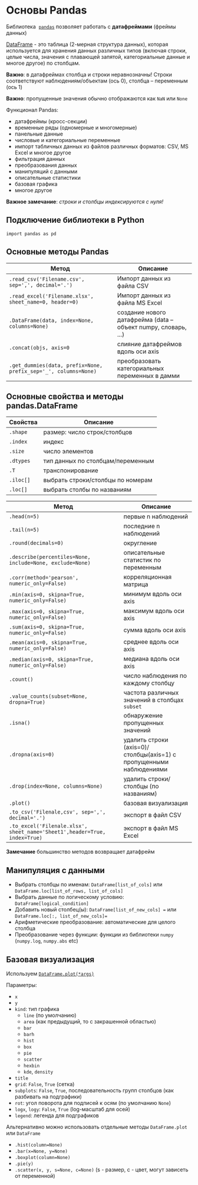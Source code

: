 # Основы Pandas

Библиотека  [`pandas`](https://pandas.pydata.org) позволяет работать с **датафреймами** (фреймы данных)

[DataFrame](https://pandas.pydata.org/docs/getting_started/intro_tutorials/01_table_oriented.html)  - это таблица (2-мерная структура данных), которая используется для хранения данных различных типов  (включая строки, целые числа, значения с плавающей запятой, категориальные данные и многое другое) по столбцам.

**Важно**: в датафреймах столбца и строки неравнозначны! Строки соответствуют наблюдениям/объектам (ось 0), столбца – переменным (ось 1)

**Важно**: пропущенные значения обычно отображаются как `NaN` или `None`

Функционал Pandas:

- датафреймы (кросс-секции)
- временные ряды (одномерные и многомерные)
- панельные данные
- числовые и категориальные переменные
- импорт табличных данных из файлов различных форматов: CSV, MS Excel и многое другое
- фильтрация данных
- преобразования данных
- манипуляций с данными
- описательные статистики
- базовая графика
- многое другое

**Важное замечание**: *строки и столбцы индексируются с нуля!*



## Подключение библиотеки в Python

`import pandas as pd`

## Основные методы Pandas

|Метод|Описание|
|-|-|
|`.read_csv('Filename.csv', sep=',', decimal='.')`|Импорт данных из файла CSV|
|`.read_excel('Filename.xlsx', sheet_name=0, header=0)`|Импорт данных из файла MS Excel|
|`.DataFrame(data, index=None, columns=None)`|создание нового датафрейма (data – объект numpy, словарь, ...)|
|`.concat(objs, axis=0`| слияние датафреймов вдоль оси axis|
|`.get_dummies(data, prefix=None, prefix_sep='_', columns=None)`|преобразовать категориальных переменных в дамми|

## Основные свойства и методы pandas.DataFrame

|Свойства|Описание|
|-|-|
|`.shape`|размер: число строк/столбцов|
|`.index`|индекс|
|`.size`|число элементов|
|`.dtypes`|тип данных по столбцам/переменным|
|`.T`|транспонирование|
|`.iloc[]`|выбрать строки/столбцы по номерам|
|`.loc[]`|выбрать столбы по названиям|


|Метод|Описание|
|-|-|
|`.head(n=5)`|первые n наблюдений|
|`.tail(n=5)`|последние n наблюдений|
|`.round(decimals=0)`| округление|
|`.describe(percentiles=None, include=None, exclude=None)`|описательные статистик по переменным|
|`.corr(method='pearson', numeric_only=False)`| корреляционная матрица|
|`.min(axis=0, skipna=True, numeric_only=False)`| минимум вдоль оси axis|
|`.max(axis=0, skipna=True, numeric_only=False)`| максимум вдоль оси axis|
|`.sum(axis=0, skipna=True, numeric_only=False)`| сумма вдоль оси axis|
|`.mean(axis=0, skipna=True, numeric_only=False)`| среднее вдоль оси axis|
|`.median(axis=0, skipna=True, numeric_only=False)`|медиана вдоль оси axis|
|`.count()`| число наблюдения по каждому столбцу|
|`.value_counts(subset=None, dropna=True)`| частота различных значений в столбцах `subset`|
|`.isna()`| обнаружение пропущенных значений|
|`.dropna(axis=0)`| удалить строки (axis=0)/столбцы(axis=1) с пропущенными наблюдениями|
|`.drop(index=None, columns=None)`| удалить строки/столбцы (по названиям)|
|`.plot()`|базовая визуализация|
|`.to_csv('Filenale,csv', sep=',', decimal='.')`| экспорт в файл CSV|
|`.to_excel('Filenale.xlsx', sheet_name='Sheet1',header=True, index=True)`| экспорт в файл MS Excel|

**Замечание** большинство методов возвращает датафрейм

## Манипуляция с данными

- Выбрать столбцы по именам: `DataFrame[list_of_cols]` или `DataFrame.loc[list_of_rows, list_of_cols]`
- Выбрать данные по логическому условию: `DataFrame[logical_condition]`
- Добавить новый столбец(ы): `DataFrame[list_of_new_cols] =` или `DataFrame.loc[:, list_of_new_cols]=`
- Арифметические преобразование: автоматические для целого столбца
- Преобразование через функции: функции из библиотеки `numpy` (`numpy.log`, `numpy.abs` etc)

## Базовая визуализация

Используем [`DataFrame.plot(*args)`](https://pandas.pydata.org/docs/reference/api/pandas.DataFrame.plot.html#pandas.DataFrame.plot)

Параметры:

- `x`
- `y`
- `kind`: тип графика
  - `line` (по умолчанию)
  - `area` (как предыдущий, то с закрашенной областью)
  - `bar`
  - `barh`
  - `hist`
  - `box`
  - `pie`
  - `scatter`
  - `hexbin`
  - `kde`, `density`
- `title`
- `grid`: `False`, `True` (сетка)
- `subplots`: `False`, `True`, последовательность групп столбцов (как разбивать на подграфики)
- `rot`: угол поворота для подписей к осям (по умолчанию `None`)
- `logx`, `logy`: `False`, `True` (log-масштаб для осей)
- `legend`: легенда для подграфиков

Альтернативно можно использовать отдельные методы `DataFrame.plot` или `DataFrame`
- `.hist(column=None)`
- `.bar(x=None, y=None)`
- `.boxplot(column=None)`
- `.pie(y)`
- `.scatter(x, y, s=None, c=None)` (s - размер, c - цвет, могут зависеть от переменной)
